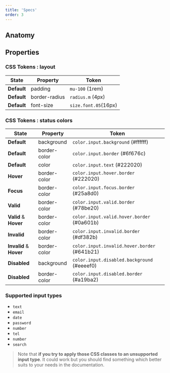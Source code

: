 ```yaml
---
title: 'Specs'
order: 3
---
```


## Anatomy
<!-- wait for a picture  -->

## Properties
### CSS Tokens : layout


| State                   | Property      | Token                              |
| ----------------------- | ------------- | ---------------------------------- |
| **Default**             | padding       | `mu-100` (1rem)                    |
| **Default**             | border-radius | `radius.m` (4px)                   |
| **Default**             | font-size     | `size.font.05`(16px)               |




### CSS Tokens : status colors

| State                   | Property      | Token                                           |
| ----------------------- | ------------- | ----------------------------------------------- |
| **Default**             | background    | `color.input.background` (#ffffff)              |
| **Default**             | border-color  | `color.input.border` (#6f676c)                  |
| **Default**             | color         | `color.input.text` (#222020)                    |
| **Hover**               | border-color  | `color.input.hover.border` (#222020)            |
| **Focus**               | border-color  | `color.input.focus.border` (#25a8d0)            |
| **Valid**               | border-color  | `color.input.valid.border` (#78be20)            |
| **Valid** & **Hover**   | border-color  | `color.input.valid.hover.border` (#0a601b)      |
| **Invalid**             | border-color  | `color.input.invalid.border` (#df382b)          |
| **Invalid** & **Hover** | border-color  | `color.input.invalid.hover.border` (#641b21)    |
| **Disabled**            | background    | `color.input.disabled.background` (#eeeef0)     |
| **Disabled**            | border-color  | `color.input.disabled.border` (#a19ba2)         |


### Supported input types
<ul>
    <li><code>text</code></li>
    <li><code>email</code></li>
    <li><code>date</code></li>
    <li><code>password</code></li>
    <li><code>number</code></li>
    <li><code>tel</code></li>
    <li><code>number</code></li>
    <li><code>search</code></li>
</ul>

> Note that **if you try to apply those CSS classes to an unsupported input type**. It could work but you should find something which better suits to your needs in the documentation.
